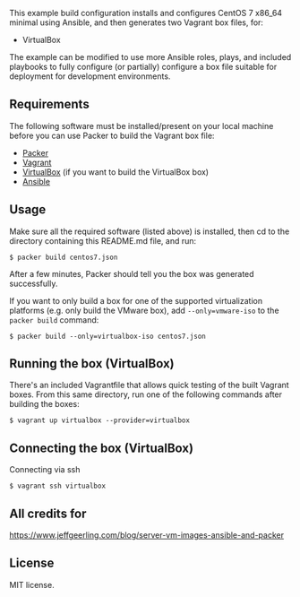 This example build configuration installs and configures CentOS 7 x86_64 minimal using Ansible, and then generates two Vagrant box files, for:

  - VirtualBox

The example can be modified to use more Ansible roles, plays, and included playbooks to fully configure (or partially) configure a box file suitable for deployment for development environments.

## Requirements

The following software must be installed/present on your local machine before you can use Packer to build the Vagrant box file:

  - [Packer](http://www.packer.io/)
  - [Vagrant](http://vagrantup.com/)
  - [VirtualBox](https://www.virtualbox.org/) (if you want to build the VirtualBox box)
  - [Ansible](http://docs.ansible.com/intro_installation.html)

## Usage

Make sure all the required software (listed above) is installed, then cd to the directory containing this README.md file, and run:

    $ packer build centos7.json

After a few minutes, Packer should tell you the box was generated successfully.

If you want to only build a box for one of the supported virtualization platforms (e.g. only build the VMware box), add `--only=vmware-iso` to the `packer build` command:

    $ packer build --only=virtualbox-iso centos7.json

## Running the box (VirtualBox) 

There's an included Vagrantfile that allows quick testing of the built Vagrant boxes. From this same directory, run one of the following commands after building the boxes:

    $ vagrant up virtualbox --provider=virtualbox

## Connecting the box (VirtualBox)

Connecting via ssh
  
    $ vagrant ssh virtualbox

## All credits for

https://www.jeffgeerling.com/blog/server-vm-images-ansible-and-packer

## License

MIT license.
